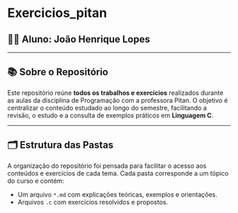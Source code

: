 # Exercicios_pitan

## 👨‍🎓 Aluno: **João Henrique Lopes**

---

## 📚 Sobre o Repositório

Este repositório reúne **todos os trabalhos e exercícios** realizados durante as aulas da disciplina de Programação com a professora Pitan. O objetivo é centralizar o conteúdo estudado ao longo do semestre, facilitando a revisão, o estudo e a consulta de exemplos práticos em **Linguagem C**.

---

## 🗂️ Estrutura das Pastas

A organização do repositório foi pensada para facilitar o acesso aos conteúdos e exercícios de cada tema. Cada pasta corresponde a um tópico do curso e contém:

- Um arquivo `*.md` com explicações teóricas, exemplos e orientações.
- Arquivos `.c` com exercícios resolvidos e propostos.

